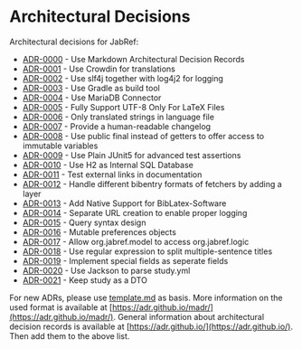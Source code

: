 # Architectural Decisions

Architectural decisions for JabRef:

* [ADR-0000](https://github.com/JabRef/jabref/tree/master/docs/adr/0000-use-markdown-architectural-decision-records.md) - Use Markdown Architectural Decision Records
* [ADR-0001](https://github.com/JabRef/jabref/tree/master/docs/adr/0001-use-crowdin-for-translations.md) - Use Crowdin for translations
* [ADR-0002](https://github.com/JabRef/jabref/tree/master/docs/adr/0002-use-slf4j-for-logging.md) - Use slf4j together with log4j2 for logging
* [ADR-0003](https://github.com/JabRef/jabref/tree/master/docs/adr/0003-use-gradle-as-build-tool.md) - Use Gradle as build tool
* [ADR-0004](https://github.com/JabRef/jabref/tree/master/docs/adr/0004-use-mariadb-connector.md) - Use MariaDB Connector
* [ADR-0005](https://github.com/JabRef/jabref/tree/master/docs/adr/0005-fully-support-utf8-only-for-latex-files.md) - Fully Support UTF-8 Only For LaTeX Files
* [ADR-0006](https://github.com/JabRef/jabref/tree/master/docs/adr/0006-only-translated-strings-in-language-file.md) - Only translated strings in language file
* [ADR-0007](https://github.com/JabRef/jabref/tree/master/docs/adr/0007-human-readable-changelog.md) - Provide a human-readable changelog
* [ADR-0008](https://github.com/JabRef/jabref/tree/master/docs/adr/0008-use-public-final-instead-of-getters.md) - Use public final instead of getters to offer access to immutable variables
* [ADR-0009](https://github.com/JabRef/jabref/tree/master/docs/adr/0009-use-plain-junit5-for-testing.md) - Use Plain JUnit5 for advanced test assertions
* [ADR-0010](https://github.com/JabRef/jabref/tree/master/docs/adr/0010-use-h2-as-internal-database.md) - Use H2 as Internal SQL Database
* [ADR-0011](https://github.com/JabRef/jabref/tree/master/docs/adr/0011-test-external-links-in-documentation.md) - Test external links in documentation
* [ADR-0012](https://github.com/JabRef/jabref/tree/master/docs/adr/0012-handle-different-bibEntry-formats-of-fetchers.md) - Handle different bibentry formats of fetchers by adding a layer
* [ADR-0013](https://github.com/JabRef/jabref/tree/master/docs/adr/0013-add-native-support-biblatex-software.md) - Add Native Support for BibLatex-Software
* [ADR-0014](https://github.com/JabRef/jabref/tree/master/docs/adr/0014-separate-URL-creation-to-enable-proper-logging.md) - Separate URL creation to enable proper logging
* [ADR-0015](https://github.com/JabRef/jabref/tree/master/docs/adr/0015-support-an-abstract-query-syntax-for-query-conversion.md) - Query syntax design
* [ADR-0016](https://github.com/JabRef/jabref/tree/master/docs/adr/0016-mutable-preferences-objects.md) - Mutable preferences objects
* [ADR-0017](https://github.com/JabRef/jabref/tree/master/docs/adr/0017-allow-model-access-logic.md) - Allow org.jabref.model to access org.jabref.logic
* [ADR-0018](https://github.com/JabRef/jabref/blob/master/docs/adr/0018-use-regular-expression-to-split-multiple-sentence-titles.md) - Use regular expression to split multiple-sentence titles
* [ADR-0019](https://github.com/JabRef/jabref/blob/master/docs/adr/0019-implement-special-fields-as-seperate-fields.md) - Implement special fields as seperate fields
* [ADR-0020](https://github.com/JabRef/jabref/blob/master/docs/adr/0020-use-Jackson-to-parse-study-yml.md) - Use Jackson to parse study.yml
* [ADR-0021](https://github.com/JabRef/jabref/blob/master/docs/adr/0021-keep-study-as-a-dto.md) - Keep study as a DTO

For new ADRs, please use [template.md](https://github.com/JabRef/jabref/tree/master/docs/adr/template.md) as basis. More information on the used format is available at [https://adr.github.io/madr/](https://adr.github.io/madr/). General information about architectural decision records is available at [https://adr.github.io/](https://adr.github.io/). Then add them to the above list.

